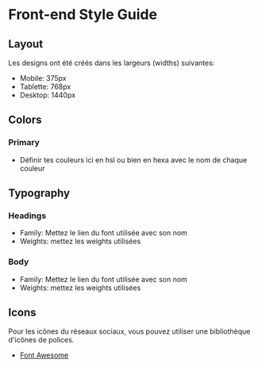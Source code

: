 # Front-end Style Guide

## Layout

Les designs ont été créés dans les largeurs (widths) suivantes:

- Mobile: 375px
- Tablette: 768px
- Desktop: 1440px

## Colors

### Primary

- Définir tes couleurs ici en hsl ou bien en hexa avec le nom de chaque couleur

## Typography

### Headings

- Family: Mettez le lien du font utilisée avec son nom
- Weights: mettez les weights utilisées

### Body

- Family: Mettez le lien du font utilisée avec son nom
- Weights: mettez les weights utilisées

## Icons

Pour les icônes du réseaux sociaux, vous pouvez utiliser une bibliothèque d'icônes de polices.

- [Font Awesome](https://fontawesome.com/)